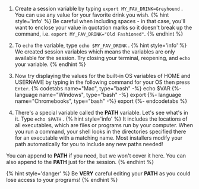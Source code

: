 1. Create a session variable by typing `export MY_FAV_DRINK=Greyhound` <i class="fa fa-share fa-rotate-180"></i>. You can use any value for your favorite drink you wish.
    {% hint style='info' %}
Be careful when including spaces - in that case, you'll want to enclose your value in quotation marks so it doesn't break up the command, i.e. `export MY_FAV_DRINK="Old Fashioned"`.
    {% endhint %}

1. To `echo` the variable, type `echo $MY_FAV_DRINK` <i class="fa fa-share fa-rotate-180"></i>.
   {% hint style='info' %}
We created session variables which means the variables are only available for the session. Try closing your terminal, reopening, and `echo` your variable.
   {% endhint %}

1. Now try displaying the values for the built-in OS variables of HOME and USERNAME by typing in the following command for your OS then press `Enter`.
  {% codetabs name="Mac", type="bash" -%} 
   echo $VAR
   {%- language name="Windows", type="bash" -%} 
   export
   {%- language name="Chromebooks", type="bash" -%} 
   export
   {%- endcodetabs %}

1. There's a special variable called the **PATH** variable. Let's see what's in it. Type `echo $PATH` <i class="fa fa-share fa-rotate-180"></i>.
   {% hint style='info' %}
It includes the locations of all executables, which are files or programs run by your computer. When you run a command, your shell looks in the directories specified there for an executable with a matching name. Most installers modify your path automatically for you to include any new paths needed!

You can append to **PATH** if you need, but we won't cover it here. You can also append to the **PATH** just for the session.
   {% endhint %}

   {% hint style='danger' %}
Be **VERY** careful editing your **PATH** as you could lose access to your programs!
   {% endhint %}
